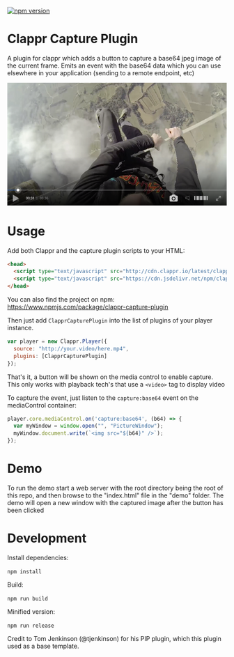 [![npm version](https://badge.fury.io/js/clappr-capture-plugin.svg)](https://badge.fury.io/js/clappr-capture-plugin)
# Clappr Capture Plugin
A plugin for clappr which adds a button to capture a base64 jpeg image of the current frame. Emits an event with the base64 data which you can use elsewhere in your application (sending to a remote endpoint, etc)

![Screenshot](screenshot.png)

# Usage
Add both Clappr and the capture plugin scripts to your HTML:

```html
<head>
  <script type="text/javascript" src="http://cdn.clappr.io/latest/clappr.min.js"></script>
  <script type="text/javascript" src="https://cdn.jsdelivr.net/npm/clappr-capture-plugin@latest/dist/clappr-capture-plugin.js"></script>
</head>
```

You can also find the project on npm: https://www.npmjs.com/package/clappr-capture-plugin

Then just add `ClapprCapturePlugin` into the list of plugins of your player instance.

```javascript
var player = new Clappr.Player({
  source: "http://your.video/here.mp4",
  plugins: [ClapprCapturePlugin]
});
```
That's it, a button will be shown on the media control to enable capture. This only works with playback tech's that use a `<video>` tag to display video

To capture the event, just listen to the `capture:base64` event on the mediaControl container:

```javascript
player.core.mediaControl.on('capture:base64', (b64) => {
  var myWindow = window.open("", "PictureWindow");
  myWindow.document.write(`<img src="${b64}" />`);
});
```

# Demo
To run the demo start a web server with the root directory being the root of this repo, and then browse to the "index.html" file in the "demo" folder. The demo will open a new window with the captured image after the button has been clicked

# Development
Install dependencies:

`npm install`

Build:

`npm run build`

Minified version:

`npm run release`

Credit to Tom Jenkinson (@tjenkinson) for his PIP plugin, which this plugin used as a base template.